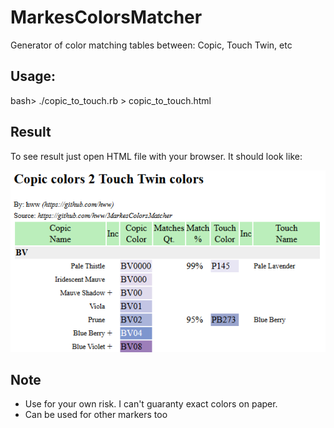# MarkesColorsMatcher

Generator of color matching tables between: Copic, Touch Twin, etc

## Usage:

bash> ./copic_to_touch.rb > copic_to_touch.html

## Result

To see result just open HTML file with your browser. It should look like:

![Sample](Sample.png)

## Note
* Use for your own risk. I can't guaranty exact colors on paper.
* Can be used for other markers too
